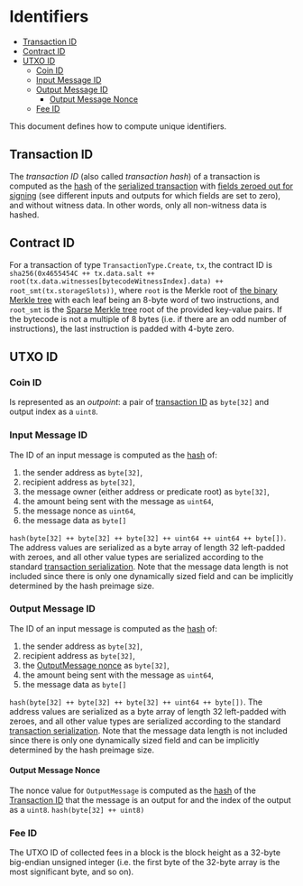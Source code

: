 # Identifiers

- [Transaction ID](#transaction-id)
- [Contract ID](#contract-id)
- [UTXO ID](#utxo-id)
  - [Coin ID](#coin-id)
  - [Input Message ID](#input-message-id)
  - [Output Message ID](#output-message-id)
    - [Output Message Nonce](#output-message-nonce)
  - [Fee ID](#fee-id)

This document defines how to compute unique identifiers.

## Transaction ID

The _transaction ID_ (also called _transaction hash_) of a transaction is computed as the [hash](./cryptographic_primitives.md#hashing) of the [serialized transaction](./tx_format.md#transaction) with [fields zeroed out for signing](./tx_format.md) (see different inputs and outputs for which fields are set to zero), and without witness data. In other words, only all non-witness data is hashed.

## Contract ID

For a transaction of type `TransactionType.Create`, `tx`, the contract ID is `sha256(0x4655454C ++ tx.data.salt ++ root(tx.data.witnesses[bytecodeWitnessIndex].data) ++ root_smt(tx.storageSlots))`, where `root` is the Merkle root of [the binary Merkle tree](./cryptographic_primitives.md#binary-merkle-tree) with each leaf being an 8-byte word of two instructions, and `root_smt` is the [Sparse Merkle tree](./cryptographic_primitives.md#sparse-merkle-tree) root of the provided key-value pairs. If the bytecode is not a multiple of 8 bytes (i.e. if there are an odd number of instructions), the last instruction is padded with 4-byte zero.

## UTXO ID

### Coin ID

Is represented as an _outpoint_: a pair of [transaction ID](#transaction-id) as `byte[32]` and output index as a `uint8`.

### Input Message ID

The ID of an input message is computed as the [hash](./cryptographic_primitives.md#hashing) of:

1. the sender address as `byte[32]`,
1. recipient address as `byte[32]`,
1. the message owner (either address or predicate root) as `byte[32]`,
1. the amount being sent with the message as `uint64`,
1. the message nonce as `uint64`,
1. the message data as `byte[]`

`hash(byte[32] ++ byte[32] ++ byte[32] ++ uint64 ++ uint64 ++ byte[])`. The address values are serialized as a byte array of length 32 left-padded with zeroes, and all other value types are serialized according to the standard [transaction serialization](./tx_format.md#transaction). Note that the message data length is not included since there is only one dynamically sized field and can be implicitly determined by the hash preimage size.

### Output Message ID

The ID of an input message is computed as the [hash](./cryptographic_primitives.md#hashing) of:

1. the sender address as `byte[32]`,
1. recipient address as `byte[32]`,
1. the [OutputMessage nonce](#output-message-nonce) as `byte[32]`,
1. the amount being sent with the message as `uint64`,
1. the message data as `byte[]`

`hash(byte[32] ++ byte[32] ++ byte[32] ++ uint64 ++ byte[])`. The address values are serialized as a byte array of length 32 left-padded with zeroes, and all other value types are serialized according to the standard [transaction serialization](./tx_format.md#transaction). Note that the message data length is not included since there is only one dynamically sized field and can be implicitly determined by the hash preimage size.

#### Output Message Nonce

The nonce value for `OutputMessage` is computed as the [hash](./cryptographic_primitives.md#hashing) of the [Transaction ID](#transaction-id) that the message is an output for and the index of the output as a `uint8`. `hash(byte[32] ++ uint8)`

### Fee ID

The UTXO ID of collected fees in a block is the block height as a 32-byte big-endian unsigned integer (i.e. the first byte of the 32-byte array is the most significant byte, and so on).
